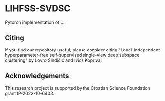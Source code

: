 # LIHFSS-SVDSC


Pytorch implementation of ...




## Citing

If you find our repository useful, please consider citing "Label-independent hyperparameter-free self-supervised single-view deep subspace clustering" by Lovro Sindičić and Ivica Kopriva.

    

## Acknowledgements

This research project is supported by the Croatian Science Foundation grant IP-2022-10-6403.
